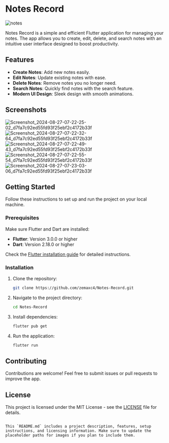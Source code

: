 
# Notes Record


![notes](https://github.com/user-attachments/assets/01b601d7-9d41-4d60-8d58-4f547c592767)

Notes Record is a simple and efficient Flutter application for managing your notes. The app allows you to create, edit, delete, and search notes with an intuitive user interface designed to boost productivity.

## Features

- **Create Notes**: Add new notes easily.
- **Edit Notes**: Update existing notes with ease.
- **Delete Notes**: Remove notes you no longer need.
- **Search Notes**: Quickly find notes with the search feature.
- **Modern UI Design**: Sleek design with smooth animations.

## Screenshots
![Screenshot_2024-08-27-07-22-25-02_d7fa7c92ed55fd93f25ebf2c4172b33f](https://github.com/user-attachments/assets/ee9985f8-7130-45ab-8441-1421a0ab74ee)
![Screenshot_2024-08-27-07-22-32-64_d7fa7c92ed55fd93f25ebf2c4172b33f](https://github.com/user-attachments/assets/b1fcd4b1-5511-4492-ab04-44d1f776bb5e)
![Screenshot_2024-08-27-07-22-49-43_d7fa7c92ed55fd93f25ebf2c4172b33f](https://github.com/user-attachments/assets/84632faf-f504-413e-8bca-9ac57099a814)
![Screenshot_2024-08-27-07-22-55-54_d7fa7c92ed55fd93f25ebf2c4172b33f](https://github.com/user-attachments/assets/7fd334c4-353c-4439-a7d5-0166c3a87a94)
![Screenshot_2024-08-27-07-23-03-06_d7fa7c92ed55fd93f25ebf2c4172b33f](https://github.com/user-attachments/assets/44747989-d6c8-40d2-9131-65e9d83f1f7c)

## Getting Started

Follow these instructions to set up and run the project on your local machine.

### Prerequisites

Make sure Flutter and Dart are installed:

- **Flutter**: Version 3.0.0 or higher
- **Dart**: Version 2.18.0 or higher

Check the [Flutter installation guide](https://flutter.dev/docs/get-started/install) for detailed instructions.

### Installation

1. Clone the repository:

   ```bash
   git clone https://github.com/zemaxc4/Notes-Record.git
   ```

2. Navigate to the project directory:

   ```bash
   cd Notes-Record
   ```

3. Install dependencies:

   ```bash
   flutter pub get
   ```

4. Run the application:

   ```bash
   flutter run
   ```

## Contributing

Contributions are welcome! Feel free to submit issues or pull requests to improve the app.

## License

This project is licensed under the MIT License - see the [LICENSE](LICENSE) file for details.

```

This `README.md` includes a project description, features, setup instructions, and licensing information. Make sure to update the placeholder paths for images if you plan to include them.
